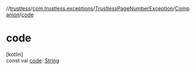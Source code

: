 //[trustless](../../../../index.md)/[com.trustless.exceptions](../../index.md)/[TrustlessPageNumberException](../index.md)/[Companion](index.md)/[code](code.md)

# code

[kotlin]\
const val [code](code.md): [String](https://kotlinlang.org/api/latest/jvm/stdlib/kotlin/-string/index.html)
